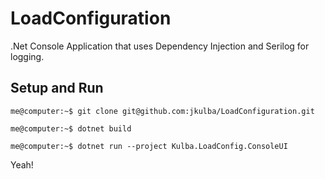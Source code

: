 # LoadConfiguration
.Net Console Application that uses Dependency Injection and Serilog for logging.

## Setup and Run
```console
me@computer:~$ git clone git@github.com:jkulba/LoadConfiguration.git
```

```console
me@computer:~$ dotnet build
```

```console
me@computer:~$ dotnet run --project Kulba.LoadConfig.ConsoleUI
```

Yeah!
